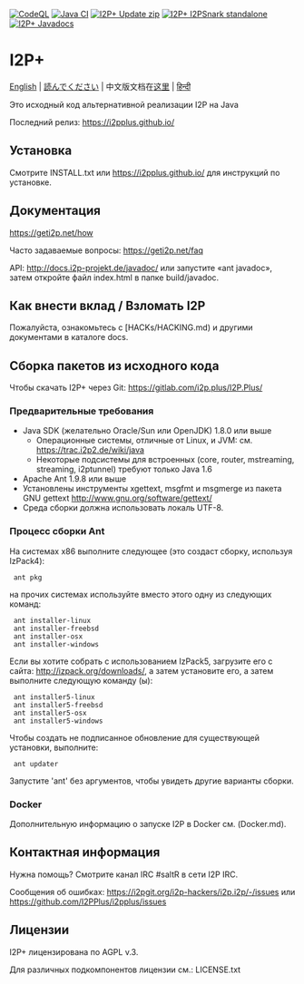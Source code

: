 [![CodeQL](https://github.com/vituperative/i2pplus/actions/workflows/codeql-analysis.yml/badge.svg)](https://github.com/vituperative/i2pplus/actions/workflows/codeql-analysis.yml)
[![Java CI](https://github.com/vituperative/i2pplus/actions/workflows/ant.yml/badge.svg)](https://github.com/vituperative/i2pplus/actions/workflows/ant.yml)
[![I2P+ Update zip](https://i2pplus.github.io/download.svg)](https://gitlab.com/i2pplus/I2P.Plus/-/jobs/artifacts/master/raw/i2pupdate.zip?job=Java8)
[![I2P+ I2PSnark standalone](https://i2pplus.github.io/i2psnarkdownload.svg)](https://gitlab.com/i2pplus/I2P.Plus/-/jobs/artifacts/master/raw/i2psnark-standalone.zip?job=Java8)
[![I2P+ Javadocs](https://i2pplus.github.io/javadocsdownload.svg)](https://gitlab.com/i2pplus/I2P.Plus/-/jobs/artifacts/master/raw/javadoc.zip?job=Java8)

# I2P+

[English](README.md) | [読んでください](README-ja.md) | 中文版文档在[这里](README-zh.md) | [हिन्दी](README-hi.md)

Это исходный код альтернативной реализации I2P на Java

Последний релиз: https://i2pplus.github.io/

## Установка

Смотрите INSTALL.txt или https://i2pplus.github.io/ для инструкций по установке.

## Документация

https://geti2p.net/how

Часто задаваемые вопросы: https://geti2p.net/faq

API: http://docs.i2p-projekt.de/javadoc/
или запустите «ant javadoc», затем откройте файл index.html в папке build/javadoc.

## Как внести вклад / Взломать I2P

Пожалуйста, ознакомьтесь с [HACKs/HACKING.md) и другими документами в каталоге docs.

## Сборка пакетов из исходного кода

Чтобы скачать I2P+ через Git: https://gitlab.com/i2p.plus/I2P.Plus/

### Предварительные требования

- Java SDK (желательно Oracle/Sun или OpenJDK) 1.8.0 или выше
  - Операционные системы, отличные от Linux, и JVM: см. https://trac.i2p2.de/wiki/java
  - Некоторые подсистемы для встроенных (core, router, mstreaming, streaming, i2ptunnel)
    требуют только Java 1.6
- Apache Ant 1.9.8 или выше
- Установлены инструменты xgettext, msgfmt и msgmerge из пакета GNU gettext
  http://www.gnu.org/software/gettext/
- Среда сборки должна использовать локаль UTF-8.

### Процесс сборки Ant

На системах x86 выполните следующее (это создаст сборку, используя IzPack4):

     ant pkg

на прочих системах используйте вместо этого одну из следующих команд:

     ant installer-linux
     ant installer-freebsd
     ant installer-osx
     ant installer-windows

Если вы хотите собрать с использованием IzPack5, загрузите его с сайта: http://izpack.org/downloads/, а затем
установите его, а затем выполните следующую команду (ы):

     ant installer5-linux
     ant installer5-freebsd
     ant installer5-osx
     ant installer5-windows

Чтобы создать не подписанное обновление для существующей установки, выполните:

     ant updater

Запустите 'ant' без аргументов, чтобы увидеть другие варианты сборки.

### Docker
Дополнительную информацию о запуске I2P в Docker см.  (Docker.md).
## Контактная информация

Нужна помощь? Смотрите канал IRC #saltR в сети I2P IRC.

Сообщения об ошибках: https://i2pgit.org/i2p-hackers/i2p.i2p/-/issues или https://github.com/I2PPlus/i2pplus/issues

## Лицензии

I2P+ лицензирована по AGPL v.3.

Для различных подкомпонентов лицензии см.: LICENSE.txt
